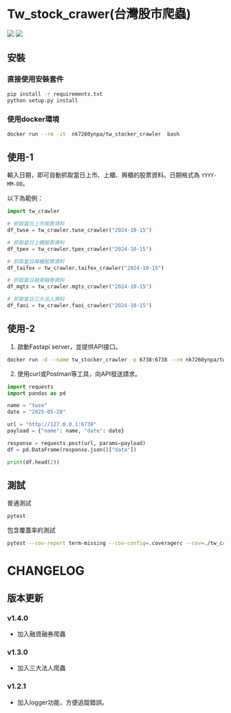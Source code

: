 # Tw_stock_crawer(台灣股市爬蟲)
![](https://img.shields.io/static/v1?label=python&message=3.8>=&color=blue)
[![](https://img.shields.io/static/v1?label=license&message=MIT&color=green)](./License.txt)

## 安裝

### 直接使用安裝套件
```bash
pip install -r requirements.txt
python setup.py install
```

### 使用docker環境
```bash
docker run --rm -it  nk7260ynpa/tw_stocker_crawler  bash
```

## 使用-1

輸入日期，即可自動抓取當日上市、上櫃、興櫃的股票資料。日期格式為 `YYYY-MM-DD`。

以下為範例：

```python
import tw_crawler

# 抓取當日上市股票資料
df_twse = tw_crawler.twse_crawler("2024-10-15")

# 抓取當日上櫃股票資料
df_tpex = tw_crawler.tpex_crawler("2024-10-15")

# 抓取當日興櫃股票資料
df_taifex = tw_crawler.taifex_crawler("2024-10-15")

# 抓取當日融資融券資料
df_mgts = tw_crawler.mgts_crawler("2024-10-15")

# 抓取當日三大法人資料
df_faoi = tw_crawler.faoi_crawler("2024-10-15")
```

## 使用-2
1. 啟動Fastapi server，並提供API接口。

```bash
docker run -d --name tw_stocker_crawler -p 6738:6738 --rm nk7260ynpa/tw_stocker_crawler:latest
```
2. 使用curl或Postman等工具，向API發送請求。
```python
import requests
import pandas as pd

name = "twse"
date = "2025-05-28"

url = "http://127.0.0.1:6738"
payload = {"name": name, "date": date}

response = requests.post(url, params=payload)
df = pd.DataFrame(response.json()["data"])

print(df.head(2))
```

## 測試
普通測試
```bash
pytest
```
包含覆蓋率的測試
```bash
pytest --cov-report term-missing --cov-config=.coveragerc --cov=./tw_crawler test/
```

# CHANGELOG
## 版本更新
### v1.4.0
- 加入融資融券爬蟲
### v1.3.0
- 加入三大法人爬蟲
### v1.2.1
- 加入logger功能，方便追蹤錯誤。
